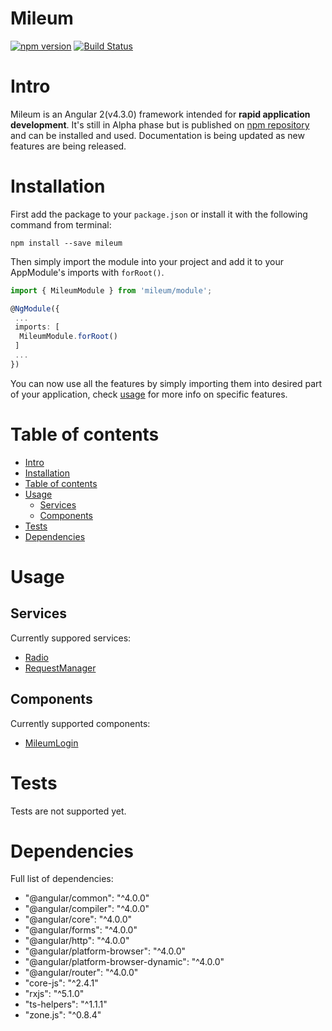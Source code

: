 # Mileum

[![npm version](https://badge.fury.io/js/mileum.svg)](https://badge.fury.io/js/mileum)
[![Build Status](https://travis-ci.org/CodeMileu/mileum.svg?branch=master)](https://travis-ci.org/CodeMileu/mileum)

Intro
=====

Mileum is an Angular 2(v4.3.0) framework intended for **rapid application development**. It's still in Alpha phase but is published on [npm repository](https://badge.fury.io/js/mileum) and can be installed and used. Documentation is being updated as new features are being released.

Installation
============

First add the package to your `package.json` or install it with the following command from terminal:

`npm install --save mileum`

Then simply import the module into your project and add it to your AppModule's imports with `forRoot()`.

```Typescript
import { MileumModule } from 'mileum/module';

@NgModule({
 ...
 imports: [
  MileumModule.forRoot()
 ]
 ...
})
```

You can now use all the features by simply importing them into desired part of your application, check [usage](#usage) for more info on specific features.

Table of contents
=================

  * [Intro](#intro)
  * [Installation](#installation)
  * [Table of contents](#table-of-contents)
  * [Usage](#usage)
    * [Services](#services)
    * [Components](#components)
  * [Tests](#tests)
  * [Dependencies](#dependencies)

Usage
=====

Services
--------
 
 Currently suppored services:
 - [Radio](https://github.com/CodeMileu/mileum/tree/master/src/services/radio)
 - [RequestManager](https://github.com/CodeMileu/mileum/tree/master/src/services/request-manager)

Components
----------

 Currently supported components:
 - [MileumLogin](https://github.com/CodeMileu/mileum/tree/master/src/components/mileum-login)

Tests
=====

 Tests are not supported yet.

Dependencies
============

 Full list of dependencies:
 - "@angular/common": "^4.0.0"
 - "@angular/compiler": "^4.0.0"
 - "@angular/core": "^4.0.0"
 - "@angular/forms": "^4.0.0"
 - "@angular/http": "^4.0.0"
 - "@angular/platform-browser": "^4.0.0"
 - "@angular/platform-browser-dynamic": "^4.0.0"
 - "@angular/router": "^4.0.0"
 - "core-js": "^2.4.1"
 - "rxjs": "^5.1.0"
 - "ts-helpers": "^1.1.1"
 - "zone.js": "^0.8.4"
